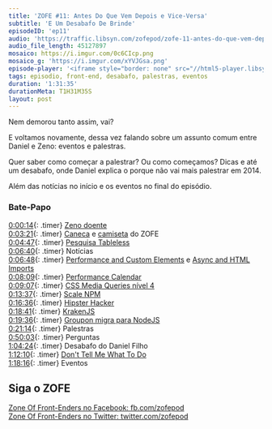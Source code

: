 ```yaml
---
title: 'ZOFE #11: Antes Do Que Vem Depois e Vice-Versa'
subtitle: 'E Um Desabafo De Brinde'
episodeID: 'ep11'
audio: 'https://traffic.libsyn.com/zofepod/zofe-11-antes-do-que-vem-depois-e-vice-versa.m4a'
audio_file_length: 45127897
mosaico: https://i.imgur.com/0c6CIcp.png
mosaico_g: 'https://i.imgur.com/xYVJGsa.png'
episode-player: '<iframe style="border: none" src="//html5-player.libsyn.com/embed/episode/id/7032648/height/90/theme/custom/autoplay/no/autonext/no/thumbnail/yes/preload/no/no_addthis/no/direction/backward/render-playlist/no/custom-color/87A93A/" height="90" width="100%" scrolling="no"  allowfullscreen webkitallowfullscreen mozallowfullscreen oallowfullscreen msallowfullscreen></iframe>'
tags: episodio, front-end, desabafo, palestras, eventos
duration: '1:31:35'
durationMeta: T1H31M35S
layout: post
---
```


Nem demorou tanto assim, vai?

E voltamos novamente, dessa vez falando sobre um assunto comum entre Daniel e Zeno: eventos e palestras.

<!-- excerpt -->

Quer saber como começar a palestrar? Ou como começamos? Dicas e até um desabafo, onde Daniel explica o porque não vai mais palestrar em 2014.

Além das notícias no início e os eventos no final do episódio.

### Bate-Papo

[0:00:14](#t=0:0:14){: .timer} [Zeno doente](https://twitter.com/zenorocha/status/390120821257039872)<br>
[0:03:21](#t=0:3:21){: .timer} [Caneca](https://twitter.com/renatodeluna/status/415915101481619456) e [camiseta](https://twitter.com/danielfilho/status/402946071753547776) do ZOFE<br>
[0:04:47](#t=0:4:47){: .timer} [Pesquisa Tableless](http://tableless.com.br/survey/)<br>
[0:06:40](#t=0:6:40){: .timer} Notícias<br>
[0:06:48](#t=0:6:48){: .timer} [Performance and Custom Elements](http://www.stevesouders.com/blog/2013/11/26/performance-and-custom-elements/) e [Async and HTML Imports](http://www.stevesouders.com/blog/2013/11/16/async-ads-with-html-imports/)<br>
[0:08:09](#t=0:8:09){: .timer} [Performance Calendar](http://calendar.perfplanet.com/2013/)<br>
[0:09:07](#t=0:9:07){: .timer} [CSS Media Queries nível 4](http://loopinfinito.com.br/2013/11/26/media-queries-nivel-4/)<br>
[0:13:37](#t=0:13:37){: .timer} [Scale NPM](http://scalenpm.org)<br>
[0:16:36](#t=0:16:36){: .timer} [Hipster Hacker](http://twitter.com/hipsterhacker)<br>
[0:18:41](#t=0:18:41){: .timer} [KrakenJS](https://github.com/paypal/kraken-js)<br>
[0:19:36](#t=0:19:36){: .timer} [Groupon migra para NodeJS](https://engineering.groupon.com/2013/node-js/geekon-i-tier/)<br>
[0:21:14](#t=0:21:14){: .timer} Palestras<br>
[0:50:03](#t=0:50:03){: .timer} Perguntas<br>
[1:04:24](#t=1:04:24){: .timer} Desabafo do Daniel Filho<br>
[1:12:10](#t=1:12:10){: .timer} [Don't Tell Me What To Do](https://medium.com/i-m-h-o/974fbfe7900)<br>
[1:18:16](#t=1:18:16){: .timer} Eventos<br>

## Siga o ZOFE

[Zone Of Front-Enders no Facebook: fb.com/zofepod](http://fb.com/zofepod/ 'ZOFE no Facebook: fb.com/zofepod')<br>
[Zone Of Front-Enders no Twitter: twitter.com/zofepod](http://twitter.com/zofepod/ 'ZOFE no Twitter')<br>
